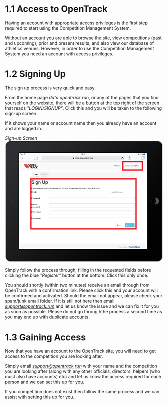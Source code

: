 <!-- TITLE: Training Manual - Sign Up -->
# 1.1 Access to OpenTrack
Having an account with appropriate access privileges is the first step required to start using the Competition Management System. 

Without an account you are able to browse the site, view competitions (past and upcoming), prior and present results, and also view our database of athletics venues. However, in order to use the Competition Management System you need an account with access privileges. 

# 1.2 Signing Up
The sign up process is very quick and easy. 

From the home page *data.opentrack.run*, or any of the pages that you find yourself on the website, there will be a button at the top right of the screen that reads *"LOGIN/SIGNUP"*. Click this and you will be taken to the following sign-up screen.

If it shows your name or account name then you already have an account and are logged in.

*Sign-up Screen*
![Signup](/uploads/sign-up/signup.png "Signup")

Simply follow the process through, filling in the requested fields before clicking the blue *"Register"* button at the bottom. Click this only once.

You should shortly (within two minutes) receive an email through from OpenTrack with a confirmation link. Please click this and your account will be confirmed and activated. Should the email not appear, please check your spam/junk email folder. If it is still not here then email *support@opentrack.run* and let us know the issue and we can fix it for you as soon as possible. Please do not go throug hthe process a second time as you may end up with duplicate accounts.

# 1.3 Gaining Access
Now that you have an account to the OpenTrack site, you will need to get access to the competition you are looking after.

Simply email *support@opentrack.run* with your name and the competition you are looking after (along with any other officials, directors, helpers (who must also have accounts) etc) and let us know the access required for each person and we can set this up for you. 

If you competition does not exist then follow the same process and we can assist with setting this up for you. 